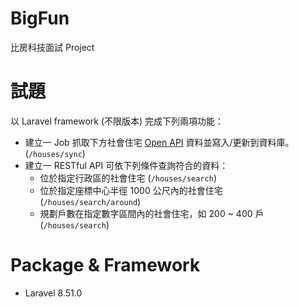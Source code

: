# BigFun
比房科技面試 Project

# 試題

以 Laravel framework (不限版本) 完成下列兩項功能：
* 建立一 Job 抓取下方社會住宅 [Open API](https://data.taipei/#/dataset/detail?id=659c3565-df41-4f80-915f-95e83071bdcd) 資料並寫入/更新到資料庫。 (`/houses/sync`)
* 建立一 RESTful API 可依下列條件查詢符合的資料：
  * 位於指定行政區的社會住宅 (`/houses/search`)
  * 位於指定座標中心半徑 1000 公尺內的社會住宅 (`/houses/search/around`)
  * 規劃戶數在指定數字區間內的社會住宅，如 200 ~ 400 戶 (`/houses/search`)

# Package & Framework
* Laravel 8.51.0
